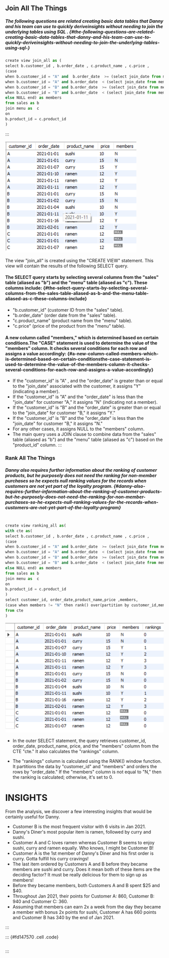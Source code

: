 
## Join All The Things

##### The following questions are related creating basic data tables that Danny and his team can use to quickly deriveinsights without needing to join the underlying tables using SQL . {#the-following-questions-are-related-creating-basic-data-tables-that-danny-and-his-team-can-use-to-quickly-deriveinsights-without-needing-to-join-the-underlying-tables-using-sql-}



``` python
create view join_all as (
select b.customer_id , b.order_date , c.product_name , c.price , 
(case 
when b.customer_id = "A" and  b.order_date  >= (select join_date from members  where customer_id = "A") then "Y"
when b.customer_id = "A" and b.order_date  < (select join_date from members where customer_id = "A") then "N"
when b.customer_id = "B" and b.order_date  >= (select join_date from members  where customer_id = "B") then "Y"
when b.customer_id = "B" and b.order_date  < (select join_date from members  where customer_id = "B") then "N"
else NULL end) as members
from sales as b
join menu as  c 
on
b.product_id = c.product_id
)
```
:::


![Screenshot%202023-11-02%20152933.png](vertopal_2bae3fcb03e744db962154b95356e748/Screenshot%202023-11-02%20152933.png)

The view \"join_all\" is created using the \"CREATE VIEW\" statement.
This view will contain the results of the following SELECT query.

#### The SELECT query starts by selecting several columns from the \"sales\" table (aliased as \"b\") and the \"menu\" table (aliased as \"c\"). These columns include: {#the-select-query-starts-by-selecting-several-columns-from-the-sales-table-aliased-as-b-and-the-menu-table-aliased-as-c-these-columns-include}

-   \"b.customer_id\" (customer ID from the \"sales\" table).
-   \"b.order_date\" (order date from the \"sales\" table).
-   \"c.product_name\" (product name from the \"menu\" table).
-   \"c.price\" (price of the product from the \"menu\" table).

#### A new column called \"members,\" which is determined based on certain conditions.The \"CASE\" statement is used to determine the value of the \"members\" column. It checks several conditions for each row and assigns a value accordingly: {#a-new-column-called-members-which-is-determined-based-on-certain-conditionsthe-case-statement-is-used-to-determine-the-value-of-the-members-column-it-checks-several-conditions-for-each-row-and-assigns-a-value-accordingly}

-   If the \"customer_id\" is \"A\" , and the \"order_date\" is greater
    than or equal to the \"join_date\" associated with the customer, it
    assigns \"Y\" (indicating a member).
-   If the \"customer_id\" is \"A\" and the \"order_date\" is less than
    the \"join_date\" for customer \"A,\" it assigns \"N\" (indicating
    not a member).
-   If the \"customer_id\" is \"B\" and the \"order_date\" is greater
    than or equal to the \"join_date\" for customer \"B,\" it assigns
    \"Y.\"
-   If the \"customer_id\" is \"B\" and the \"order_date\" is less than
    the \"join_date\" for customer \"B,\" it assigns \"N.\"
-   For any other cases, it assigns NULL to the \"members\" column.
-   The main query uses a JOIN clause to combine data from the \"sales\"
    table (aliased as \"b\") and the \"menu\" table (aliased as \"c\")
    based on the \"product_id\" column.
:::

### Rank All The Things

##### Danny also requires further information about the ranking of customer products, but he purposely does not need the ranking for non-member purchases so he expects null ranking values for the records when customers are not yet part of the loyalty program. {#danny-also-requires-further-information-about-the-ranking-of-customer-products-but-he-purposely-does-not-need-the-ranking-for-non-member-purchases-so-he-expects-null-ranking-values-for-the-records-when-customers-are-not-yet-part-of-the-loyalty-program}


``` python

create view ranking_all as(
with cte as(
select b.customer_id , b.order_date , c.product_name , c.price , 
(case 
when b.customer_id = "A" and b.order_date  >= (select join_date from members  where customer_id = "A") then "Y"
when b.customer_id = "A" and b.order_date  < (select join_date from members where customer_id = "A") then "N"
when b.customer_id = "B" and b.order_date  >= (select join_date from members  where customer_id = "B") then "Y"
when b.customer_id = "B" and b.order_date  < (select join_date from members  where customer_id = "B") then "N"
else NULL end) as members 
from sales as b
join menu as  c 
on
b.product_id = c.product_id
)
select customer_id, order_date,product_name,price ,members,
(case when members != "N" then rank() over(partition by customer_id,members order by order_date ) else 0 end) as rankings
from cte
)
```


![Screenshot%202023-11-02%20153437.png](vertopal_2bae3fcb03e744db962154b95356e748/Screenshot%202023-11-02%20153437.png)

-   In the outer SELECT statement, the query retrieves customer_id,
    order_date, product_name, price, and the \"members\" column from the
    CTE \"cte.\" It also calculates the \"rankings\" column.

-   The \"rankings\" column is calculated using the RANK() window
    function. It partitions the data by \"customer_id\" and \"members\"
    and orders the rows by \"order_date.\" If the \"members\" column is
    not equal to \"N,\" then the ranking is calculated; otherwise, it\'s
    set to 0.


# INSIGHTS

From the analysis, we discover a few interesting insights that would be
certainly useful for Danny.

-   Customer B is the most frequent visitor with 6 visits in Jan 2021.
-   Danny's Diner's most popular item is ramen, followed by curry and
    sushi.
-   Customer A and C loves ramen whereas Customer B seems to enjoy
    sushi, curry and ramen equally. Who knows, I might be Customer B!
-   Customer A is the 1st member of Danny's Diner and his first order is
    curry. Gotta fulfill his curry cravings!
-   The last item ordered by Customers A and B before they became
    members are sushi and curry. Does it mean both of these items are
    the deciding factor? It must be really delicious for them to sign up
    as members!
-   Before they became members, both Customers A and B spent \$25 and
    \$40.
-   Throughout Jan 2021, their points for Customer A: 860, Customer B:
    940 and Customer C: 360.
-   Assuming that members can earn 2x a week from the day they became a
    member with bonus 2x points for sushi, Customer A has 660 points and
    Customer B has 340 by the end of Jan 2021.



:::

::: {#fd147570 .cell .code}
``` python
```
:::
